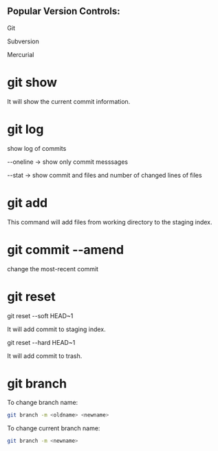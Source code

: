 ## Popular Version Controls:

Git

Subversion

Mercurial

# git show
It will show the current commit information.

# git log
show log of commits

--oneline -> show only commit messsages

--stat -> show commit and files and number of changed lines of files

# git add
This command will add files from working directory to the staging index.

# git commit --amend
change the most-recent commit

# git reset
git reset --soft HEAD~1

It will add commit to staging index.

git reset --hard HEAD~1

It will add commit to trash.

# git branch
To change branch name:
~~~bash
git branch -m <oldname> <newname>
~~~

To change current branch name:
~~~bash
git branch -m <newname>
~~~

